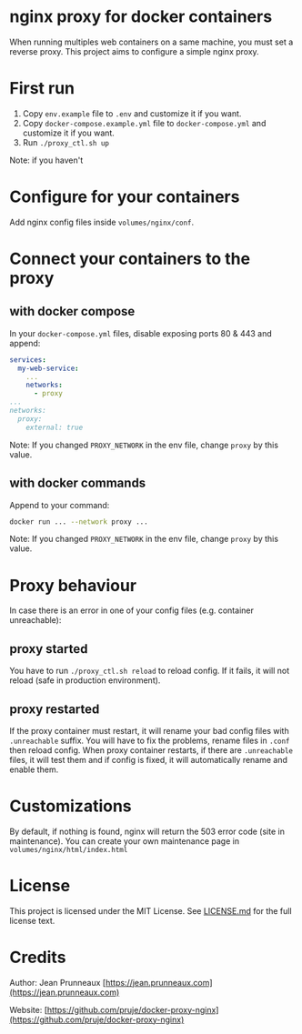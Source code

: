 # nginx proxy for docker containers

When running multiples web containers on a same machine, you must set a reverse proxy.
This project aims to configure a simple nginx proxy.

# First run
1. Copy `env.example` file to `.env` and customize it if you want.
2. Copy `docker-compose.example.yml` file to `docker-compose.yml` and customize it if you want.
3. Run `./proxy_ctl.sh up`

Note: if you haven't

# Configure for your containers
Add nginx config files inside `volumes/nginx/conf`.

# Connect your containers to the proxy
## with docker compose
In your `docker-compose.yml` files, disable exposing ports 80 & 443 and append:
```yaml
services:
  my-web-service:
    ...
    networks:
      - proxy
...
networks:
  proxy:
    external: true
```
Note: If you changed `PROXY_NETWORK` in the env file, change `proxy` by this value.

## with docker commands
Append to your command:
```bash
docker run ... --network proxy ...
```
Note: If you changed `PROXY_NETWORK` in the env file, change `proxy` by this value.

# Proxy behaviour
In case there is an error in one of your config files (e.g. container unreachable):
## proxy started
You have to run `./proxy_ctl.sh reload` to reload config. If it fails, it will not reload (safe in production environment).

## proxy restarted
If the proxy container must restart, it will rename your bad config files with `.unreachable` suffix.
You will have to fix the problems, rename files in `.conf` then reload config.
When proxy container restarts, if there are `.unreachable` files, it will test them and if config is fixed, it will automatically rename and enable them.

# Customizations
By default, if nothing is found, nginx will return the 503 error code (site in maintenance).
You can create your own maintenance page in `volumes/nginx/html/index.html`

# License
This project is licensed under the MIT License. See [LICENSE.md](LICENSE.md) for the full license text.

# Credits
Author: Jean Prunneaux  [https://jean.prunneaux.com](https://jean.prunneaux.com)

Website: [https://github.com/pruje/docker-proxy-nginx](https://github.com/pruje/docker-proxy-nginx)
